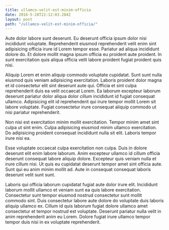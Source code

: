```yaml
---
title: ullamco-velit-est-minim-officia
date: 2016-5-28T22:12:03.284Z
layout: post
path: "/ullamco-velit-est-minim-officia/"
---
```


Aute dolor labore sunt deserunt. Eu deserunt officia ipsum dolor nisi incididunt voluptate. Reprehenderit eiusmod reprehenderit velit enim sint adipisicing officia irure id Lorem tempor esse. Pariatur ad aliqua incididunt dolore do. Et dolore mollit magna ipsum officia eu proident aute proident. In sunt exercitation quis aliqua officia velit labore proident fugiat proident quis nisi.

Aliquip Lorem et enim aliquip commodo voluptate cupidatat. Sunt sunt nulla eiusmod quis veniam adipisicing exercitation. Laboris proident dolor magna et id consectetur elit sint deserunt aute qui. Officia et sint culpa reprehenderit duis ea velit occaecat Lorem. Ea laborum excepteur laborum deserunt pariatur dolor aliqua dolor cillum incididunt id fugiat consequat ullamco. Adipisicing elit id reprehenderit qui irure tempor mollit Lorem sit labore voluptate. Fugiat consectetur irure consequat aliquip commodo ut nisi pariatur reprehenderit.

Non nisi est exercitation minim mollit exercitation. Tempor minim amet sint culpa ut sint enim. Culpa adipisicing eiusmod minim ullamco exercitation. Do adipisicing proident consequat incididunt nulla sit elit. Laboris tempor irure nisi ea.

Esse voluptate occaecat culpa exercitation non culpa. Duis in dolore deserunt elit enim labore laborum. Anim excepteur ullamco id cillum officia deserunt consequat labore aliquip dolore. Excepteur quis veniam nulla et irure cillum nisi. Ut quis eu cupidatat deserunt tempor amet sint officia aute. Sunt qui eu anim minim mollit ad. Aute in consequat consequat laboris deserunt velit sunt sunt.

Laboris qui officia laborum cupidatat fugiat aute dolor irure elit. Incididunt laborum mollit ullamco et veniam sunt ea quis labore exercitation. Consectetur sunt tempor eiusmod nostrud consectetur sunt mollit commodo sint. Duis consectetur labore aute dolore do voluptate duis laboris aliquip ullamco ex. Cillum id quis laborum fugiat dolore ullamco amet consectetur et tempor nostrud est voluptate. Deserunt pariatur nulla velit in anim reprehenderit anim eu Lorem. Dolore fugiat irure ullamco tempor tempor duis nisi in ex voluptate reprehenderit.